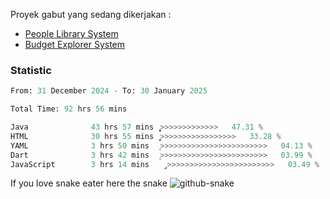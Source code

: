 Proyek gabut yang sedang dikerjakan :
  - [People Library System](https://github.com/putra4648/people-library-system)
  - [Budget Explorer System](https://gitlab.com/gabut1015701/budget-explorer)

### Statistic
<!--START_SECTION:waka-->

```python
From: 31 December 2024 - To: 30 January 2025

Total Time: 92 hrs 56 mins

Java              43 hrs 57 mins  ͎͎͎͎͎͎͎͎͎͎͎̞>>>>>>>>>>>>>   47.31 %
HTML              30 hrs 55 mins  ͎͎͎͎͎͎͎͎>>>>>>>>>>>>>>>>>   33.28 %
YAML              3 hrs 50 mins   ͎>>>>>>>>>>>>>>>>>>>>>>>>   04.13 %
Dart              3 hrs 42 mins   ͎>>>>>>>>>>>>>>>>>>>>>>>>   03.99 %
JavaScript        3 hrs 14 mins   ̡>>>>>>>>>>>>>>>>>>>>>>>>   03.49 %
```

<!--END_SECTION:waka-->

If you love snake eater here the snake 
<picture>
  <source media="(prefers-color-scheme: dark)" srcset="https://github.com/pradana4648/pradana4648/blob/c0566a83ca6ea5f2e46bab00e717c4c82b4b5c4c/github-contribution-grid-snake-dark.svg" />
  <source media="(prefers-color-scheme: light)" srcset="https://github.com/pradana4648/pradana4648/blob/c0566a83ca6ea5f2e46bab00e717c4c82b4b5c4c/github-contribution-grid-snake.svg" />
  <img alt="github-snake" src="https://github.com/pradana4648/pradana4648/blob/c0566a83ca6ea5f2e46bab00e717c4c82b4b5c4c/github-contribution-grid-snake.svg" />
</picture>
